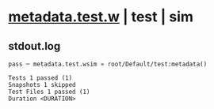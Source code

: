 # [metadata.test.w](../../../../../../examples/tests/sdk_tests/bucket/metadata.test.w) | test | sim

## stdout.log
```log
pass ─ metadata.test.wsim » root/Default/test:metadata()

Tests 1 passed (1)
Snapshots 1 skipped
Test Files 1 passed (1)
Duration <DURATION>
```

